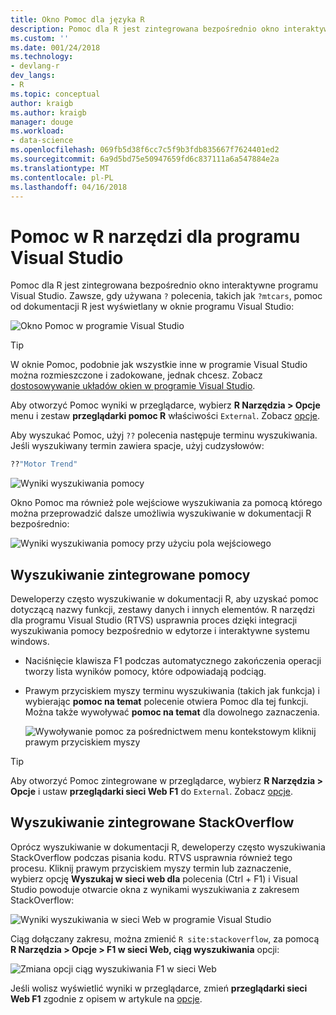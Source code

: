 ```yaml
---
title: Okno Pomoc dla języka R
description: Pomoc dla R jest zintegrowana bezpośrednio okno interaktywne programu Visual Studio za pośrednictwem? Polecenie.
ms.custom: ''
ms.date: 001/24/2018
ms.technology:
- devlang-r
dev_langs:
- R
ms.topic: conceptual
author: kraigb
ms.author: kraigb
manager: douge
ms.workload:
- data-science
ms.openlocfilehash: 069fb5d38f6cc7c5f9b3fdb835667f7624401ed2
ms.sourcegitcommit: 6a9d5bd75e50947659fd6c837111a6a547884e2a
ms.translationtype: MT
ms.contentlocale: pl-PL
ms.lasthandoff: 04/16/2018
---
```

# <a name="help-in-r-tools-for-visual-studio"></a>Pomoc w R narzędzi dla programu Visual Studio

Pomoc dla R jest zintegrowana bezpośrednio okno interaktywne programu Visual Studio. Zawsze, gdy używana `?` polecenia, takich jak `?mtcars`, pomoc od dokumentacji R jest wyświetlany w oknie programu Visual Studio:

![Okno Pomoc w programie Visual Studio](media/help-window.png)

> [!Tip]
> W oknie Pomoc, podobnie jak wszystkie inne w programie Visual Studio można rozmieszczone i zadokowane, jednak chcesz. Zobacz [dostosowywanie układów okien w programie Visual Studio](../ide/customizing-window-layouts-in-visual-studio.md).
>
> Aby otworzyć Pomoc wyniki w przeglądarce, wybierz **R Narzędzia > Opcje** menu i zestaw **przeglądarki pomoc R** właściwości `External`. Zobacz [opcje](options-for-r-tools-in-visual-studio.md).

Aby wyszukać Pomoc, użyj `??` polecenia następuje terminu wyszukiwania. Jeśli wyszukiwany termin zawiera spacje, użyj cudzysłowów:

```R
??"Motor Trend"
```

![Wyniki wyszukiwania pomocy](media/help-search1.png)

Okno Pomoc ma również pole wejściowe wyszukiwania za pomocą którego można przeprowadzić dalsze umożliwia wyszukiwanie w dokumentacji R bezpośrednio:

![Wyniki wyszukiwania pomocy przy użyciu pola wejściowego](media/help-search2.png)

## <a name="integrated-help-lookup"></a>Wyszukiwanie zintegrowane pomocy

Deweloperzy często wyszukiwanie w dokumentacji R, aby uzyskać pomoc dotyczącą nazwy funkcji, zestawy danych i innych elementów. R narzędzi dla programu Visual Studio (RTVS) usprawnia proces dzięki integracji wyszukiwania pomocy bezpośrednio w edytorze i interaktywne systemu windows.

- Naciśnięcie klawisza F1 podczas automatycznego zakończenia operacji tworzy lista wyników pomocy, które odpowiadają podciąg.
- Prawym przyciskiem myszy terminu wyszukiwania (takich jak funkcja) i wybierając **pomoc na temat** polecenie otwiera Pomoc dla tej funkcji. Można także wywoływać **pomoc na temat** dla dowolnego zaznaczenia.

    ![Wywoływanie pomoc za pośrednictwem menu kontekstowym kliknij prawym przyciskiem myszy](media/help-right-click.png)

> [!Tip]
> Aby otworzyć Pomoc zintegrowane w przeglądarce, wybierz **R Narzędzia > Opcje** i ustaw **przeglądarki sieci Web F1** do `External`. Zobacz [opcje](options-for-r-tools-in-visual-studio.md).

## <a name="integrated-stackoverflow-search"></a>Wyszukiwanie zintegrowane StackOverflow

Oprócz wyszukiwanie w dokumentacji R, deweloperzy często wyszukiwania StackOverflow podczas pisania kodu. RTVS usprawnia również tego procesu. Kliknij prawym przyciskiem myszy termin lub zaznaczenie, wybierz opcję **Wyszukaj w sieci web dla** polecenia (Ctrl + F1) i Visual Studio powoduje otwarcie okna z wynikami wyszukiwania z zakresem StackOverflow:

![Wyniki wyszukiwania w sieci Web w programie Visual Studio](media/help-web-search-results.png)

Ciąg dołączany zakresu, można zmienić `R site:stackoverflow`, za pomocą **R Narzędzia > Opcje > F1 w sieci Web, ciąg wyszukiwania** opcji:

![Zmiana opcji ciąg wyszukiwania F1 w sieci Web](media/options-dialog.png)

Jeśli wolisz wyświetlić wyniki w przeglądarce, zmień **przeglądarki sieci Web F1** zgodnie z opisem w artykule na [opcje](options-for-r-tools-in-visual-studio.md).